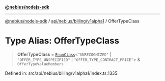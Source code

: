[**@nebius/nodejs-sdk**](../../../../../README.md)

---

[@nebius/nodejs-sdk](../../../../../README.md) / [api/nebius/billing/v1alpha1](../README.md) / OfferTypeClass

# Type Alias: OfferTypeClass

> **OfferTypeClass** = [`EnumClass`](../../../../../runtime/protos/enum/type-aliases/EnumClass.md)\<`"UNRECOGNIZED"` \| `"OFFER_TYPE_UNSPECIFIED"` \| `"OFFER_TYPE_CONTRACT_PRICE"`\> & `OfferTypeValueMembers`

Defined in: src/api/nebius/billing/v1alpha1/index.ts:1335
